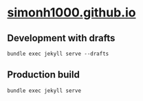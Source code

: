 # [simonh1000.github.io](http://simonh1000.github.io/)

## Development with drafts

`bundle exec jekyll serve --drafts`

## Production build
`bundle exec jekyll serve`
